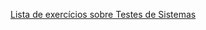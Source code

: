 [Lista de exercícios sobre Testes de Sistemas](https://docs.google.com/document/d/1NK0rNQtBFblqvGB3JQ-6HmNDxxFovM1vtJBqrqQwUpI/edit?usp=drive_web&authuser=1)